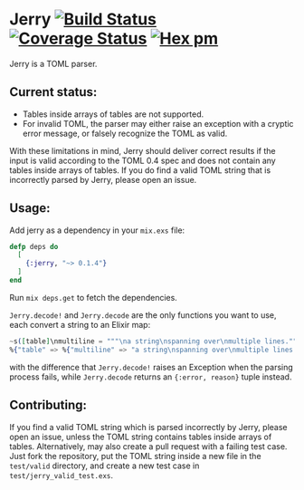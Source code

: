 Jerry
[![Build Status](https://secure.travis-ci.org/nroi/jerry.png?branch=master "Build Status")](http://travis-ci.org/nroi/jerry)
[![Coverage Status](https://coveralls.io/repos/github/nroi/jerry/badge.svg?branch=master)](https://coveralls.io/github/nroi/jerry?branch=master)
[![Hex pm](https://img.shields.io/hexpm/v/jerry.svg?style=flat)](https://hex.pm/packages/jerry)
============

Jerry is a TOML parser.

## Current status:

* Tables inside arrays of tables are not supported.
* For invalid TOML, the parser may either raise an exception with a cryptic error message, or falsely recognize the TOML as valid.

With these limitations in mind, Jerry should deliver correct results if the
input is valid according to the TOML 0.4 spec and does not contain any tables inside arrays of tables.
If you do find a valid TOML string that is incorrectly parsed by Jerry, please open an issue.

## Usage:

Add jerry as a dependency in your `mix.exs` file:
```Elixir
defp deps do
  [
    {:jerry, "~> 0.1.4"}
  ]
end
```

Run `mix deps.get` to fetch the dependencies.

`Jerry.decode!` and `Jerry.decode` are the only functions you want to use, each convert a string to an Elixir map:
```Elixir
~s([table]\nmultiline = """\na string\nspanning over\nmultiple lines.""") |> Jerry.decode!
%{"table" => %{"multiline" => "a string\nspanning over\nmultiple lines."}}
```
with the difference that `Jerry.decode!` raises an Exception when the parsing process fails, while
`Jerry.decode` returns an `{:error, reason}` tuple instead.


## Contributing:
If you find a valid TOML string which is parsed incorrectly by Jerry, please
open an issue, unless the TOML string contains tables inside arrays of tables.
Alternatively, may also create a pull request with a failing test case. Just fork the repository, put the TOML string inside a new file in the `test/valid` directory, and create a new test case in `test/jerry_valid_test.exs`.
